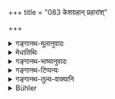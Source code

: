 +++
title = "083 केशग्रहान् प्रहारांश्"

+++

<details><summary>गङ्गानथ-मूलानुवादः</summary>

Catching of the hair, as also striking on the head,—these he shall avoid; having his head bathed, he shall touch no limb with oil.—(83)
</details>

<details><summary>मेधातिथिः</summary>

आत्मनः परस्य वेत्य् अविशेषेण <u>केचिद्</u> इच्छन्ति । <u>अन्ये</u> त्व् आत्मन इति प्रकृतम् अभिसंबध्नन्ति । क्रोधनिमित्तश् चायं प्रतिषेधः । सुरतसंभोगे तु कामिन्याः केशग्रहः, स न निषिध्यते । शिरःस्नानं क्षालितम् अनेनेति राजदन्तादेर् आकृतिगणत्वात् परनिपातः (च्ड़्। पाण् २.२.३१) । **शिरःस्नात** इति बाहुलकेन समासः । **नाङ्गम्** आत्मीयम् ॥ ४.८३ ॥
</details>

<details><summary>गङ्गानथ-भाष्यानुवादः</summary>

Some people hold that this refers to one’s own head, as well as to the head of other persons; while others connect this with the term, ‘his own,’ of the preceding verse.

What is forbidden here is the hair-catching, etc., done in anger; for there is ‘hair-catching’ also during sexual intercourse, and this is not forbidden.

The compound ‘*śiraḥ-snāta*’ is to be expounded as^(‘)*śiraḥ snātam anena*,’ he whose head has been bathed, the order of the term being in accordance with the rule governing such compounds as, by appearance, belong to the ‘*Rājadanta*’ group (Pāṇini 2.2.31).

‘*He shall not touch any limb*’—of his own.—(83)
</details>

<details><summary>गङ्गानथ-टिप्पन्यः</summary>

‘*Tailena*’—This, is construed by almost all the commentators with ‘*spṛśet*’, ‘one should not touch with oil any *limb* after having bathed his head’; by others with ‘*Śiraḥsnātaḥ*’, ‘one who has anointed his head *with oil* shall noṭ touch any limb’.

This verse is quoted in *Aparārka* (p. 183), which construes the second line to mean ‘having anointed his head with oil, he shall not rub that same oil over any other limb, or he shall not, during the rest of that day, rub his body with any oil at all’.
</details>

<details><summary>गङ्गानथ-तुल्य-वाक्यानि</summary>

*Viṣṇu* (64.12).—‘He shall not touch the oiled limb.’
</details>

<details><summary>Bühler</summary>

083	Let him avoid (in anger) to lay hold of (his own or other men's) hair, or to strike (himself or others) on the head. When he has bathed (submerging) his head, he shall not touch any of his limbs with oil.
</details>
